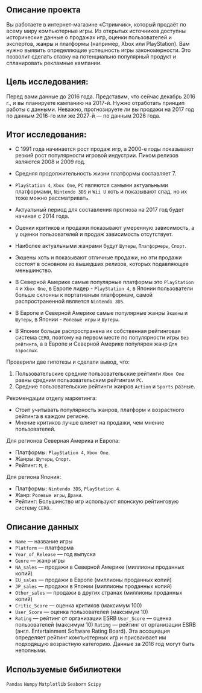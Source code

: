 ## Описание проекта
Вы работаете в интернет-магазине «Стримчик», который продаёт по всему миру компьютерные игры. Из открытых источников доступны исторические данные о продажах игр,
оценки пользователей и экспертов, жанры и платформы (например, Xbox или PlayStation). Вам нужно выявить определяющие успешность игры закономерности.
Это позволит сделать ставку на потенциально популярный продукт и спланировать рекламные кампании.

## Цель исследования:
Перед вами данные до 2016 года. Представим, что сейчас декабрь 2016 г., и вы планируете кампанию на 2017-й. Нужно отработать принцип работы с данными. Неважно, прогнозируете ли вы продажи на 2017 год по данным 2016-го или же 2027-й — по данным 2026 года.

## Итог исследования:

- С 1991 года начинается рост продаж игр, а 2000-е годы показывают резкий рост популярности игровой индустрии. Пиком релизов являются 2008 и 2009 год.

- Средняя продолжительность жизни платформы составляет 7.

- `PlayStation 4`, `Xbox One`, `PC` являются самыми актуальными платформами, `Nintendo 3DS` и `Wii U` хоть и показывают спад, но их тоже можно рассматривать.

- Актуальный период для составления прогноза на 2017 год будет начиная с 2014 года.

- Оценки критиков и продажи показывают умеренную зависимость, а у оценки пользователей и продаж зависимость отсутствует.

- Наиболее актуальными жанрами будут `Шутеры`, `Платформеры`, `Спорт`.

- Экшены хоть и показывают отличные продажи, но эти продажи состоят в основном из вышедших релизов, которых подавляющее меньшинство.

- В Северной Америке самые популярные платформы это `PlayStation 4` и `Xbox One`, в Европе лидер - `PlayStation 4`, в Японии пользователи больше склонны к портативным платформам, самой распространенной является `Nintendo 3DS`.

- В Европе и Северной Америке самые популярные жанры `Экшены` и `Шутеры`, в Японии - `Ролевые игры` и `Шутеры`.

- В Японии больше распространена их собственная рейтинговая система `CERO`, поэтому на первом месте по популярности игры `Без рейтинга`, а в Европе и Северной Америке популярен жанр `Для взрослых`.

Проверили две гипотезы и сделали вывод, что:

1. Пользовательские средние пользовательские рейтинги `Xbox One` равны средним пользовательским рейтингам `PC`.
2. Средние пользовательские рейтинги жанров `Action` и `Sports` разные.

Рекомендации отделу маркетинга:

- Стоит учитывать популярность жанров, платформ и возрастного рейтинга в каждом регионе.
- Мнение критиков лучше влияет на продажи, чем мнение пользователей.

Для регионов Северная Америка и Европа:
- Платформы: `PlayStation 4`, `Xbox One`.
- Жанры: `Шутеры`, `Спорт`.
- Рейтинг: `M`, `E`.

Для региона Япония:
- Платформы: `Nintendo 3DS`, `PlayStation 4`.
- Жанр: `Ролевые игры`, `Драки`.
- Рейтинг: Большинство игр используют японскую рейтинговую систему `CERO`.

## Описание данных

- `Name` — название игры
- `Platform` — платформа
- `Year_of_Release` — год выпуска
- `Genre` — жанр игры
- `NA_sales` — продажи в Северной Америке (миллионы проданных копий)
- `EU_sales` — продажи в Европе (миллионы проданных копий)
- `JP_sales` — продажи в Японии (миллионы проданных копий)
- `Other_sales` — продажи в других странах (миллионы проданных копий)
- `Critic_Score` — оценка критиков (максимум 100)
- `User_Score` — оценка пользователей (максимум 10)
- `Rating` — рейтинг от организации ESRB
`User_Score` — оценка пользователей (максимум 10)
`Rating` — рейтинг от организации ESRB (англ. Entertainment Software Rating Board). Эта ассоциация определяет рейтинг компьютерных игр и присваивает им подходящую возрастную категорию.
Данные за 2016 год могут быть неполными.

## Используемые бибилиотеки
`Pandas` `Numpy` `Matplotlib` `Seaborn` `Scipy`
